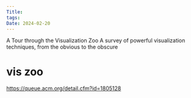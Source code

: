 ```yaml
---
Title: 
tags: 
Date: 2024-02-20
---
```

A Tour through the Visualization Zoo
A survey of powerful visualization techniques, from the obvious to the obscure

# vis zoo
https://queue.acm.org/detail.cfm?id=1805128